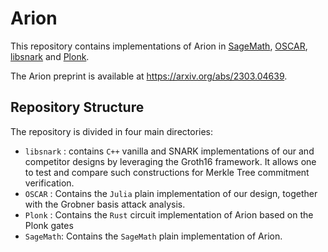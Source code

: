 # Arion
This repository contains implementations of Arion in [SageMath](https://www.sagemath.org/), [OSCAR](https://oscar.computeralgebra.de/), [libsnark](https://github.com/scipr-lab/libsnark) and [Plonk](https://github.com/dusk-network/plonk).

The Arion preprint is available at https://arxiv.org/abs/2303.04639.

## Repository Structure
The repository is divided in four main directories:
- `libsnark` : contains `C++` vanilla and SNARK implementations of our and competitor designs by leveraging the Groth16 framework. It allows one to test and compare such constructions for Merkle Tree commitment verification.
- `OSCAR` : Contains the `Julia` plain implementation of our design, together with the Grobner basis attack analysis.
- `Plonk` : Contains the `Rust` circuit implementation of Arion based on the Plonk gates
- `SageMath`: Contains the `SageMath` plain implementation of Arion.
